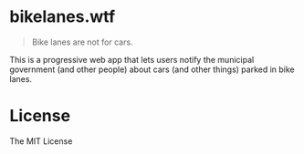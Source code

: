 # bikelanes.wtf

> Bike lanes are not for cars.

This is a progressive web app that lets users notify the municipal government
(and other people) about cars (and other things) parked in bike lanes.

# License

The MIT License